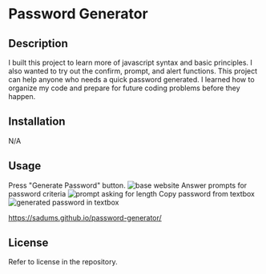 # Password Generator

## Description

I built this project to learn more of javascript syntax and basic principles. I also wanted to try out the confirm, prompt, and alert functions. This project can help anyone who needs a quick password generated. I learned how to organize my code and prepare for future coding problems before they happen.


## Installation

N/A

## Usage

Press "Generate Password" button.
![base website](./assets/guide.png)
Answer prompts for password criteria
![prompt asking for length](./assets/guide2.png)
Copy password from textbox
![generated password in textbox](./assets/guide3.png)

https://sadums.github.io/password-generator/

## License

Refer to license in the repository.